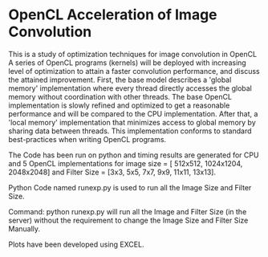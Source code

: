 # OpenCL Acceleration of Image Convolution

This is a study of optimization techniques for image convolution in OpenCL  A series of OpenCL programs (kernels) will be deployed with increasing level of optimization to attain a faster convolution performance, and discuss the attained improvement. First, the base model describes a 'global memory' implementation where every thread directly accesses the global memory without coordination with other threads. The base OpenCL implementation is slowly refined and optimized to get a reasonable performance and will be compared to the CPU implementation. After that, a 'local memory' implementation that minimizes access to global memory by sharing data between threads. This implementation conforms to standard best-practices when writing OpenCL programs. 

The Code has been run on python and timing results are generated for CPU and 5 OpenCL implementations for
image size = [ 512x512, 1024x1204, 2048x2048]  and Filter Size = [3x3, 5x5, 7x7, 9x9, 11x11, 13x13].

Python Code named runexp.py is used to run all the Image Size and Filter Size.

Command: python runexp.py will run all the Image and Filter Size (in the server) without the requirement to change the Image Size and Filter Size Manually. 

Plots have been developed using EXCEL. 


